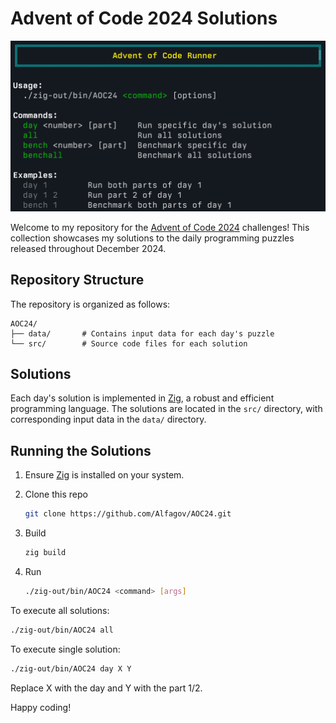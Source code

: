 # Advent of Code 2024 Solutions

![img.png](assets/img.png)

Welcome to my repository for the [Advent of Code 2024](https://adventofcode.com/) challenges! This collection showcases my solutions to the daily programming puzzles released throughout December 2024.

## Repository Structure

The repository is organized as follows:
```
AOC24/
├── data/       # Contains input data for each day's puzzle
└── src/        # Source code files for each solution
```
## Solutions

Each day's solution is implemented in [Zig](https://ziglang.org/), a robust and efficient programming language. The solutions are located in the `src/` directory, with corresponding input data in the `data/` directory.

## Running the Solutions

1. Ensure [Zig](https://ziglang.org/download/) is installed on your system.

2. Clone this repo
   ```sh
   git clone https://github.com/Alfagov/AOC24.git
   ```
3. Build
   ```sh
   zig build
   ```
4. Run
   ```sh
   ./zig-out/bin/AOC24 <command> [args]
   ```

To execute all solutions:
   ```sh
   ./zig-out/bin/AOC24 all
   ```

To execute single solution:
   ```sh
   ./zig-out/bin/AOC24 day X Y
   ```
Replace X with the day and Y with the part 1/2.

Happy coding!


